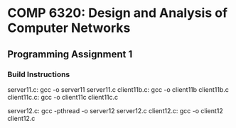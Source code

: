 # COMP 6320: Design and Analysis of Computer Networks

## Programming Assignment 1

### Build Instructions

server11.c: gcc -o server11 server11.c
client11b.c: gcc -o client11b client11b.c
client11c.c: gcc -o client11c client11c.c

server12.c: gcc -pthread -o server12 server12.c
client12.c: gcc -o client12 client12.c